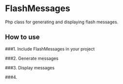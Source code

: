 FlashMessages
=============

Php class for generating and displaying flash messages.


How to use
-------------

###1. Include FlashMessages in your project

###2. Generate messages

###3. Display messages

###4. 